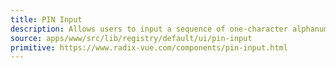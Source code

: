 ```yaml
---
title: PIN Input
description: Allows users to input a sequence of one-character alphanumeric inputs.
source: apps/www/src/lib/registry/default/ui/pin-input
primitive: https://www.radix-vue.com/components/pin-input.html
---
```


<ComponentPreview name="PinInputDemo" /> 

